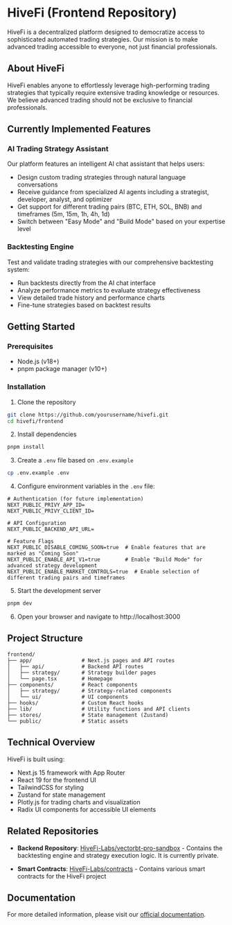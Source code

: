 # HiveFi (Frontend Repository)

HiveFi is a decentralized platform designed to democratize access to sophisticated automated trading strategies. Our mission is to make advanced trading accessible to everyone, not just financial professionals.

## About HiveFi

HiveFi enables anyone to effortlessly leverage high-performing trading strategies that typically require extensive trading knowledge or resources. We believe advanced trading should not be exclusive to financial professionals.

## Currently Implemented Features

### AI Trading Strategy Assistant

Our platform features an intelligent AI chat assistant that helps users:

- Design custom trading strategies through natural language conversations
- Receive guidance from specialized AI agents including a strategist, developer, analyst, and optimizer
- Get support for different trading pairs (BTC, ETH, SOL, BNB) and timeframes (5m, 15m, 1h, 4h, 1d)
- Switch between "Easy Mode" and "Build Mode" based on your expertise level

### Backtesting Engine

Test and validate trading strategies with our comprehensive backtesting system:

- Run backtests directly from the AI chat interface
- Analyze performance metrics to evaluate strategy effectiveness
- View detailed trade history and performance charts
- Fine-tune strategies based on backtest results

## Getting Started

### Prerequisites

- Node.js (v18+)
- pnpm package manager (v10+)

### Installation

1. Clone the repository

```bash
git clone https://github.com/yourusername/hivefi.git
cd hivefi/frontend
```

2. Install dependencies

```bash
pnpm install
```

3. Create a `.env` file based on `.env.example`

```bash
cp .env.example .env
```

4. Configure environment variables in the `.env` file:

```
# Authentication (for future implementation)
NEXT_PUBLIC_PRIVY_APP_ID=
NEXT_PUBLIC_PRIVY_CLIENT_ID=

# API Configuration
NEXT_PUBLIC_BACKEND_API_URL=

# Feature Flags
NEXT_PUBLIC_DISABLE_COMING_SOON=true  # Enable features that are marked as "Coming Soon"
NEXT_PUBLIC_ENABLE_API_V1=true        # Enable "Build Mode" for advanced strategy development
NEXT_PUBLIC_ENABLE_MARKET_CONTROLS=true  # Enable selection of different trading pairs and timeframes
```

5. Start the development server

```bash
pnpm dev
```

6. Open your browser and navigate to http://localhost:3000

## Project Structure

```
frontend/
├── app/                # Next.js pages and API routes
│   ├── api/            # Backend API routes
│   ├── strategy/       # Strategy builder pages
│   └── page.tsx        # Homepage
├── components/         # React components
│   ├── strategy/       # Strategy-related components
│   └── ui/             # UI components
├── hooks/              # Custom React hooks
├── lib/                # Utility functions and API clients
├── stores/             # State management (Zustand)
└── public/             # Static assets
```

## Technical Overview

HiveFi is built using:

- Next.js 15 framework with App Router
- React 19 for the frontend UI
- TailwindCSS for styling
- Zustand for state management
- Plotly.js for trading charts and visualization
- Radix UI components for accessible UI elements

## Related Repositories

- **Backend Repository**: [HiveFi-Labs/vectorbt-pro-sandbox](https://github.com/HiveFi-Labs/vectorbt-pro-sandbox) - Contains the backtesting engine and strategy execution logic. It is currently private.

- **Smart Contracts**: [HiveFi-Labs/contracts](https://github.com/HiveFi-Labs/contracts) - Contains various smart contracts for the HiveFi project

## Documentation

For more detailed information, please visit our [official documentation](https://hivefi.gitbook.io/hivefi).
